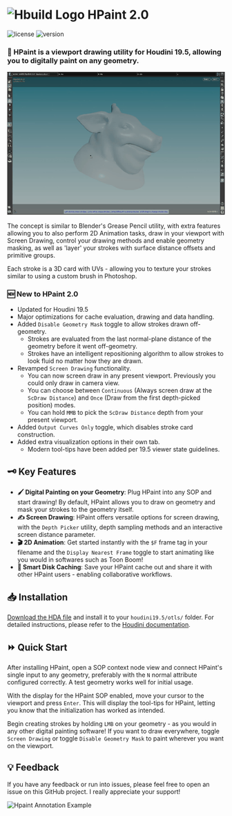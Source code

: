 # <img src="https://static.sidefx.com/images/apple-touch-icon.png" width="25" height="25" alt="Hbuild Logo"> HPaint 2.0 

![license](https://img.shields.io/badge/license-MIT-green) ![version](https://img.shields.io/badge/version-2.0-blue) 

### 🎨 HPaint is a viewport drawing utility for Houdini 19.5, allowing you to digitally paint on any geometry.

![Hpaint Painting Example](examples/images/hpaint_doc_gif_001.gif)

The concept is similar to Blender's Grease Pencil utility, with extra features allowing you to also perform 2D Animation tasks, draw in your viewport with Screen Drawing, control your drawing methods and enable geometry masking, as well as 'layer' your strokes with surface distance offsets and primitive groups.

Each stroke is a 3D card with UVs - allowing you to texture your strokes similar to using a custom brush in Photoshop.

### 🆕 New to HPaint 2.0
- Updated for Houdini 19.5
- Major optimizations for cache evaluation, drawing and data handling.
- Added `Disable Geometry Mask` toggle to allow strokes drawn off-geometry. 
    - Strokes are evaluated from the last normal-plane distance of the geometry before it went off-geometry.
    - Strokes have an intelligent repositioning algorithm to allow strokes to look fluid no matter how they are drawn.
- Revamped `Screen Drawing` functionality.
    - You can now screen draw in any present viewport. Previously you could only draw in camera view.
    - You can choose between `Continuous` (Always screen draw at the `ScDraw Distance`) and `Once` (Draw from the first depth-picked position) modes.
    - You can hold `MMB` to pick the `ScDraw Distance` depth from your present viewport.
- Added `Output Curves Only` toggle, which disables stroke card construction.
- Added extra visualization options in their own tab.
    - Modern tool-tips have been added per 19.5 viewer state guidelines.

## 🗝️ Key Features
- **🖌️ Digital Painting on your Geometry**: Plug HPaint into any SOP and start drawing! By default, HPaint allows you to draw on geometry and mask your strokes to the geometry itself.
- **✍️ Screen Drawing**: HPaint offers versatile options for screen drawing, with the `Depth Picker` utility, depth sampling methods and an interactive screen distance parameter.
- **🎬 2D Animation**: Get started instantly with the `$F` frame tag in your filename and the `Display Nearest Frame` toggle to start animating like you would in softwares such as Toon Boom!
- **💽 Smart Disk Caching**: Save your HPaint cache out and share it with other HPaint users - enabling collaborative workflows.

## 📥 Installation
[Download the HDA file](otls/aaronsmithtv__hpaint__2.0.hda) and install it to your `houdini19.5/otls/` folder. For detailed instructions, please refer to the [Houdini documentation](https://www.sidefx.com/docs/houdini/assets/install.html).

## ⏩ Quick Start
After installing HPaint, open a SOP context node view and connect HPaint's single input to any geometry, preferably with the `N` normal attribute configured correctly. A test geometry works well for initial usage.

With the display for the HPaint SOP enabled, move your cursor to the viewport and press `Enter`. This will display the tool-tips for HPaint, letting you know that the initialization has worked as intended.

Begin creating strokes by holding `LMB` on your geometry - as you would in any other digital painting software! If you want to draw everywhere, toggle `Screen Drawing` or toggle `Disable Geometry Mask` to paint wherever you want on the viewport.

## 💡 Feedback
If you have any feedback or run into issues, please feel free to open an issue on this GitHub project. I really appreciate your support!

![Hpaint Annotation Example](examples/images/hpaint_doc_gif_003b.gif)
